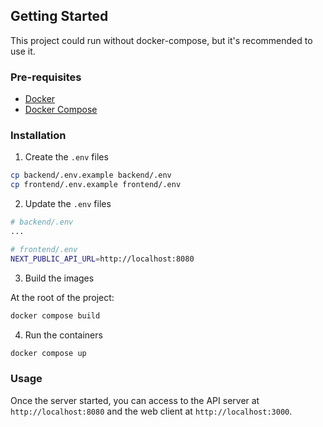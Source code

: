 ## Getting Started

This project could run without docker-compose, but it's recommended to use it.

### Pre-requisites

- [Docker](https://docs.docker.com/get-docker/)
- [Docker Compose](https://docs.docker.com/compose/install/)

### Installation

1. Create the `.env` files

```sh
cp backend/.env.example backend/.env
cp frontend/.env.example frontend/.env
```

2. Update the `.env` files

```sh
# backend/.env
...

# frontend/.env
NEXT_PUBLIC_API_URL=http://localhost:8080
```

3. Build the images

At the root of the project:
```sh
docker compose build
```

4. Run the containers

```sh
docker compose up
```

### Usage

Once the server started, you can access to the API server at `http://localhost:8080` and the web client at `http://localhost:3000`.